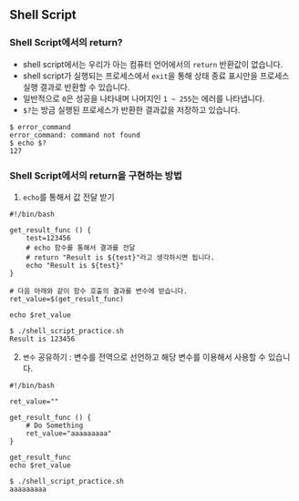 ## Shell Script

### Shell Script에서의 return?
* shell script에서는 우리가 아는 컴퓨터 언어에서의 `return` 반환값이 없습니다.
* shell script가 실행되는 프로세스에서 `exit`을 통해 상태 종료 표시만을 프로세스 실행 결과로 반환할 수 있습니다.
* 일반적으로 `0`은 성공을 나타내며 나머지인 `1 ~ 255`는 에러를 나타냅니다.
* `$?`는 방금 실행된 프로세스가 반환한 결과값을 저장하고 있습니다.

```
$ error_command
error_command: command not found
$ echo $?
127
```

### Shell Script에서의 return을 구현하는 방법

1) `echo`를 통해서 값 전달 받기

```
#!/bin/bash

get_result_func () {
	test=123456
	# echo 함수를 통해서 결과를 전달
	# return "Result is ${test}"라고 생각하시면 됩니다.
	echo "Result is ${test}"
}

# 다음 아래와 같이 함수 호출의 결과를 변수에 받습니다.
ret_value=$(get_result_func)

echo $ret_value
```

```
$ ./shell_script_practice.sh
Result is 123456
```

2) `변수` 공유하기 : 변수를 전역으로 선언하고 해당 변수를 이용해서 사용할 수 있습니다.

```
#!/bin/bash

ret_value=""

get_result_func () {
	# Do Something
	ret_value="aaaaaaaaa"
}

get_result_func
echo $ret_value
```

```
$ ./shell_script_practice.sh
aaaaaaaaa
```
